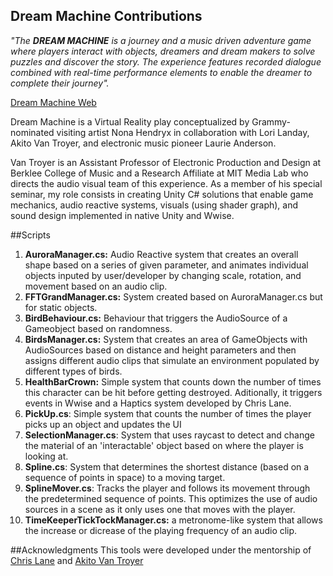 ## Dream Machine Contributions

_"The **DREAM MACHINE** is a journey and a music driven adventure game where players interact with objects, dreamers and dream makers to solve puzzles and discover the story. The experience features recorded dialogue combined with real-time performance elements to enable the dreamer to complete their journey"._

[Dream Machine Web](https://www.dreammachine.live/)



Dream Machine is a Virtual Reality play conceptualized by Grammy-nominated visiting artist Nona Hendryx in collaboration with Lori Landay, Akito Van Troyer, and electronic music pioneer Laurie Anderson. 

Van Troyer is an Assistant Professor of Electronic Production and Design at Berklee College of Music and a Research Affiliate at MIT Media Lab who directs the audio visual team of this experience. As a member of his special seminar, my role consists in creating Unity C# solutions that enable game mechanics, audio reactive systems, visuals (using shader graph), and sound design implemented in native Unity and Wwise.



##Scripts

1. **AuroraManager.cs:** Audio Reactive system that creates an overall shape based on a series of given parameter, and animates individual objects inputed by user/developer by changing scale, rotation, and movement based on an audio clip.
2. **FFTGrandManager.cs:** System created based on AuroraManager.cs but for static objects.
3. **BirdBehaviour.cs:** Behaviour that triggers the AudioSource of a Gameobject based on randomness.
4. **BirdsManager.cs:** System that creates an area of GameObjects with AudioSources based on distance and height parameters and then assigns different audio clips that simulate an environment populated by different types of birds.
5. **HealthBarCrown:** Simple system that counts down the number of times this character can be hit before getting destroyed. Aditionally, it triggers events in Wwise and a Haptics system developed by Chris Lane. 
6. **PickUp.cs**: Simple system that counts the number of times the player picks up an object and updates the UI
7. **SelectionManager.cs**: System that uses raycast to detect and change the material of an 'interactable' object based on where the player is looking at.
8. **Spline.cs**: System that determines the shortest distance (based on a sequence of points in space) to a moving target. 
9. **SplineMover.cs**: Tracks the player and follows its movement through the predetermined sequence of points. This optimizes the use of audio sources in a scene as it only uses one that moves with the player.
10. **TimeKeeperTickTockManager.cs:** a metronome-like system that allows the increase or dicrease of the playing frequency of an audio clip.  



##Acknowledgments 
This tools were developed under the mentorship of [Chris Lane](https://chris-lane.com/) and [Akito Van Troyer](https:https://vantroyer.com/)
